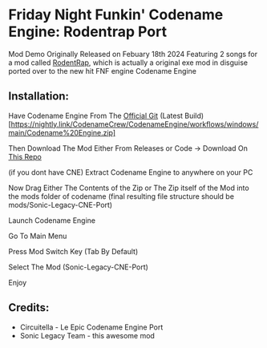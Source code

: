 # Friday Night Funkin' Codename Engine: Rodentrap Port
Mod Demo Originally Released on Febuary 18th 2024 Featuring 2 songs for a mod called [RodentRap](https://gamejolt.com/games/rodentrap/856711), which is actually a original exe mod in disguise ported over to the new hit FNF engine Codename Engine
## Installation:
Have Codename Engine From The [Official Git](https://github.com/CodenameCrew/CodenameEngine) (Latest Build)[https://nightly.link/CodenameCrew/CodenameEngine/workflows/windows/main/Codename%20Engine.zip]

Then Download The Mod Either From Releases or Code -> Download On [This Repo](https://github.com/Circuitella/Sonic-Legacy-CNE-Port)

(if you dont have CNE) Extract Codename Engine to anywhere on your PC

Now Drag Either The Contents of the Zip or The Zip itself of the Mod into the mods folder of codename (final resulting file structure should be mods/Sonic-Legacy-CNE-Port)

Launch Codename Engine

Go To Main Menu

Press Mod Switch Key (Tab By Default)

Select The Mod (Sonic-Legacy-CNE-Port)

Enjoy

## Credits:
* Circuitella - Le Epic Codename Engine Port
* Sonic Legacy Team - this awesome mod

